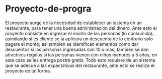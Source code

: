 # Proyecto-de-progra
El proyecto surge de la necesidad de establecer un sistema en un restaurante, para tener una buena administración del dinero. Ante esto el proyecto consiste en ingresar el monto de las personas (lo consumido), asimilando si es cliente se la aplicara un descuento de lo contrario solo pagara el monto; asi tambien se identifican elementos como dar descuentos si las personas ingresadas son 10 o mas; tambien se dan atractivos regalos si las personas vienen con niños menores a 5 años, en este caso se les entrega postre gratis. Todo esto requiere de un sistema que se adecue a las expectativas del restaurante, ante esto se realiza el proyecto de tal forma.
